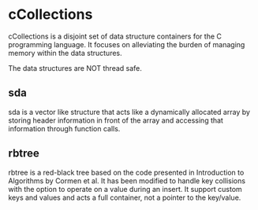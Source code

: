 # cCollections
cCollections is a disjoint set of data structure containers for the C
programming language. It focuses on alleviating the burden of managing memory
within the data structures.

The data structures are NOT thread safe.

## sda
sda is a vector like structure that acts like a dynamically allocated array by
storing header information in front of the array and accessing that information
through function calls.

## rbtree
rbtree is a red-black tree based on the code presented in Introduction to
Algorithms by Cormen et al.  It has been modified to handle key collisions with
the option to operate on a value during an insert. It support custom keys and
values and acts a full container, not a pointer to the key/value.
